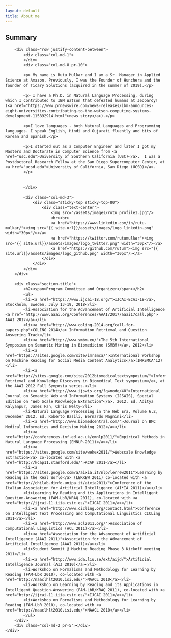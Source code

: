 ```yaml
---
layout: default
title: About me
---
```

<div class="row">
	<div class="col-md-2 pr-5"></div>
	<div class="col-md-8 pr-5">
		<div class="section-title">
			<h2><span>Summary</span></h2>
		</div>

		<div class="row justify-content-between">
			<div class="col-md-1">
			</div>
			<div class="col-md-8 pr-10">

			<p> My name is Rutu Mulkar and I am a Sr. Manager in Applied Science at Amazon. Previously, I was the Founder of Hunchera and the founder of Ticary Solutions (acquired in the summer of 2019).</p>

			<p> I have a Ph.D. in Natural Language Processing, during which I contributed to IBM Watson that defeated humans at Jeopardy! (<a href="https://www.prnewswire.com/news-releases/ibm-announces-eight-universities-contributing-to-the-watson-computing-systems-development-115892914.html">news story</a>).</p>

			<p>I love languages - both Natural Languages and Programming languages. I speak English, Hindi and Gujarati fluently and bits of Korean and Spanish.</p>

			<p>I started out as a Computer Engineer and later I got my Masters and Doctorate in Computer Science from <a href="usc.edu">University of Southern California (USC)</a>.  I was a Postdoctoral Research Fellow at the San Diego Supercomputer Center, at <a href="ucsd.edu">University of California, San Diego (UCSD)</a>.
			</p>


			</div>

			<div class="col-md-3">
				<div class="sticky-top sticky-top-80">
					<div class="text-center">
						<img src="/assets/images/rutu_profile1.jpg"/>
						<br><br>
						<a href="https://www.linkedin.com/in/rutu-mulkar/"><img src="{{ site.url}}/assets/images/logo_linkedin.png" width="30px"/></a>
						<a href="https://twitter.com/rutumulkar"><img src="{{ site.url}}/assets/images/logo_twitter.png" width="30px"/></a>
						<a href="https://github.com/rutum"><img src="{{ site.url}}/assets/images/logo_github.png" width="30px"/></a>
					</div>
				</div>
			</div>
		</div>

		<div class="section-title">
			<h2><span>Program Committee and Organizer</span></h2>
			<ul>
			<li><a href="https://www.ijcai-18.org/">IJCAI-ECAI-18</a>, Stockholm, Sweden, July 13-19, 2018</li>
			<li>Association for the Advancement of Artificial Intelligence <a href="http://www.aaai.org/Conferences/AAAI/2017/aaai17call.php"> AAAI 2017</a></li>
			<li><a href="http://www.coling-2014.org/call-for-papers.php">COLING 2014</a> Information Retrieval and Question Answering Track</li>
			<li><a href="http://www.smbm.eu/">The 5th International Symposium on Semantic Mining in Biomedicine (SMBM)</a>, 2012</li>
			<li><a href="https://sites.google.com/site/imrsmca/">International Workshop on Machine Reading for Social Media Content Analytics</a>(IMRSMCA'12) </li>
			<li><a href="http://sites.google.com/site/2012biomedicaltextsymposium/">Information Retrieval and Knowledge Discovery in Biomedical Text symposium</a>, at the AAAI 2012 Fall Symposia series.</li>
			<li><a href="http://www.ijswis.org/?q=node/40">International Journal on Semantic Web and Information Systems (IJSWIS), Special Edition on "Web Scale Knowledge Extraction"</a>, 2012, Ed. Aditya Kalyanpur, James Fan, Chris Welty</li>
			<li>Natural Language Processing in the Web Era, Volume 6.2, December 2012, Ed. Roberto Basili, Bernardo Magnini</li>
			<li><a href="http://www.biomedcentral.com/">Journal on BMC Medical Informatics and Decision Making 2012</a></li>
			<li><a href="http://conferences.inf.ed.ac.uk/emnlp2011/">Empirical Methods in Natural Language Processing (EMNLP-2011)</a></li>
			<li><a href="https://sites.google.com/site/wekex2011/">Webscale Knowledge Extraction</a> co-located with <a href="http://kcap11.stanford.edu/">KCAP 2011</a></li>
			<li><a href="https://sites.google.com/a/aixia.it/nlp/lerrew2011">Learning by Reading in the Real World</a> (LERREW 2011) co-located with <a href="http://chilab.dinfo.unipa.it/aixia2011/">Conference of the Italian Association for Artificial Intelligence (AI*IA 2011)</a></li>
			<li>Learning by Reading and its Applications in Intelligent Question-Answering (FAM-LbR/KRAQ 2011), co-located with <a href="http://ijcai-11.iiia.csic.es/">IJCAI 2011</a></li>
			<li><a href="http://www.cicling.org/contact.html">Conference on Intelligent Text Processing and Computational Linguistics CICLing 2011</a></li>
			<li><a href="http://www.acl2011.org/">Association of Computational Linguistics (ACL 2011)</a></li>
			<li><a href="Association for the Advancement of Artificial Intelligence (AAAI 2011)">Association for the Advancement of Artificial Intelligence (AAAI 2011)</a></li>
			<li>Student Summit @ Machine Reading Phase 3 Kickoff meeting 2011</li>
			<li><a href="http://www.ida.liu.se/ext/aijd/">Artificial Intelligence Journal (AIJ 2010)</a></li>
			<li>Workshop on Formalisms and Methodology for Learning by Reading (FAM-LbR 2010), co-located with <a href="http://naaclhlt2010.isi.edu/">NAACL 2010</a></li>
			<li>Workshop on Learning by Reading and its Applications in Intelligent Question-Answering (FAM-LbR/KRAQ 2011), co-located with <a href="http://ijcai-11.iiia.csic.es/">IJCAI 2011</a></li>
			<li>Workshop on Formalisms and Methodology for Learning by Reading (FAM-LbR 2010), co-located with <a href="http://naaclhlt2010.isi.edu/">NAACL 2010</a></li>
			</ul>
		</div>
		<div class="col-md-2 pr-5"></div>
	</div>
</div>